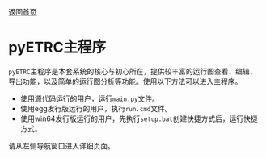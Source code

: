 [返回首页](/)

# pyETRC主程序

`pyETRC`主程序是本套系统的核心与初心所在，提供较丰富的运行图查看、编辑、导出功能，以及简单的运行图分析等功能。使用以下方法可以进入主程序。

- 使用源代码运行的用户，运行`main.py`文件。
- 使用egg发行版运行的用户，执行`run.cmd`文件。
- 使用win64发行版运行的用户，先执行`setup.bat`创建快捷方式后，运行快捷方式。

请从左侧导航窗口进入详细页面。